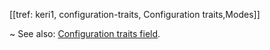[[tref: keri1, configuration-traits, Configuration traits,Modes]]

~ See also: [Configuration traits field](#configuration-traits-field).
